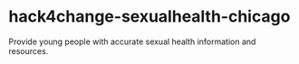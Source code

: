 hack4change-sexualhealth-chicago
================================

Provide young people with accurate sexual health information and resources.

